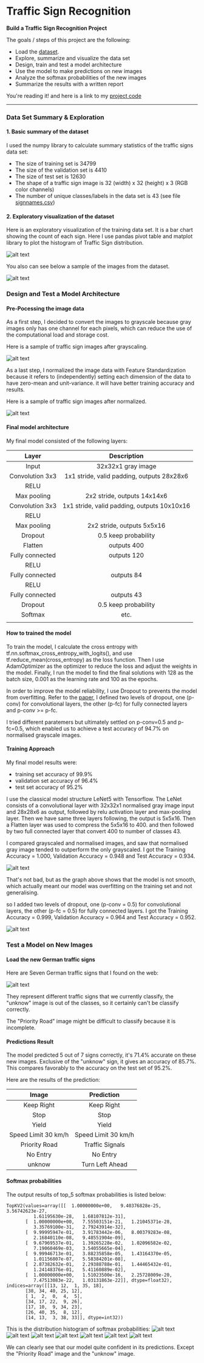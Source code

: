 # **Traffic Sign Recognition** 

**Build a Traffic Sign Recognition Project**

The goals / steps of this project are the following:
* Load the [dataset](https://s3-us-west-1.amazonaws.com/udacity-selfdrivingcar/traffic-signs-data.zip). 
* Explore, summarize and visualize the data set
* Design, train and test a model architecture
* Use the model to make predictions on new images
* Analyze the softmax probabilities of the new images
* Summarize the results with a written report

You're reading it! and here is a link to my [project code](https://github.com/jingr1/CarND-Traffic-Sign-Classifier-Project/blob/master/Traffic_Sign_Classifier.ipynb)

[//]: # (Image References)

[image1]: ./writeup/Histogram_of_Traffic_Sign_distribution.png "Visualization"
[image2]: ./writeup/image_samples.png "Visualization"
[image3]: ./writeup/grayscaled.png "grayscale"
[image4]: ./writeup/normalized.png "normalized"
[image5]: ./writeup/accuracy_normalized.png "accuracy_normalized"
[image6]: ./writeup/accuracy_dropout0.5.png "accuracy_dropout0.5"
[image7]: ./writeup/new_images.png "new_images"
[image8]: ./writeup/softmax_1.png "Traffic Sign"
[image9]: ./writeup/softmax_2.png "Traffic Sign"
[image10]: ./writeup/softmax_3.png "Traffic Sign"
[image11]: ./writeup/softmax_4.png "Traffic Sign"
[image12]: ./writeup/softmax_5.png "Traffic Sign"
[image13]: ./writeup/softmax_6.png "Traffic Sign"
[image14]: ./writeup/softmax_7.png "Traffic Sign"


---

### Data Set Summary & Exploration

#### 1. Basic summary of the dataset
I used the numpy library to calculate summary statistics of the traffic
signs data set:

* The size of training set is 34799
* The size of the validation set is 4410
* The size of test set is 12630
* The shape of a traffic sign image is 32 (width) x 32 (height) x 3 (RGB color channels)
* The number of unique classes/labels in the data set is 43 (see file [signnames.csv](./signnames.csv))

#### 2. Exploratory visualization of the dataset
Here is an exploratory visualization of the training data set. It is a bar chart showing the count of each sign. Here I use pandas pivot table and matplot library to plot the histogram of Traffic Sign distribution.

![alt text][image1]

You also can see below a sample of the images from the dataset.

![alt text][image2]


### Design and Test a Model Architecture

#### Pre-Pocessing the image data
As a first step, I decided to convert the images to grayscale because gray images only has one channel for each pixels, which can reduce the use of the computational load and storage cost.

Here is a sample of traffic sign images after grayscaling.

![alt text][image3]

As a last step, I normalized the image data with Feature Standardization because it refers to (independently) setting each dimension of the data to have zero-mean and unit-variance. it will have better training accuracy and results.

Here is a sample of traffic sign images after normalized.

![alt text][image4]

#### Final model architecture
My final model consisted of the following layers:

| Layer                 |     Description                               | 
|:---------------------:|:---------------------------------------------:| 
| Input                 | 32x32x1 gray image                            | 
| Convolution 3x3       | 1x1 stride, valid padding, outputs 28x28x6    |
| RELU                  |                                               |
| Max pooling           | 2x2 stride, outputs 14x14x6                   |
| Convolution 3x3       | 1x1 stride, valid padding, outputs 10x10x16   |
| RELU                  |                                               |
| Max pooling           | 2x2 stride, outputs 5x5x16                    |
| Dropout               | 0.5 keep probability                          |
| Flatten               | outputs 400                                   |
| Fully connected       | outputs 120                                   |
| RELU                  |                                               |
| Fully connected       | outputs 84                                    |
| RELU                  |                                               |
| Fully connected       | outputs 43                                    |
| Dropout               | 0.5 keep probability                          |
| Softmax               | etc.                                          |
|                       |                                               |

#### How to trained the model
To train the model, I calculate the cross entropy with tf.nn.softmax_cross_entropy_with_logits(), and use tf.reduce_mean(cross_entropy) as the loss function.
Then I use AdamOptimizer as the optimizer to reduce the loss and adjust the weights in the model.
Finally, I run the model to find the final solutions with 128 as the batch size, 0.001 as the learning rate and 100 as the epochs.

In order to improve the model reliability, I use Dropout to prevents the model from overfitting.
Refer to the [paper](http://jmlr.org/papers/volume15/srivastava14a/srivastava14a.pdf),
I defined two levels of dropout, one (p-conv) for convolutional layers, the other (p-fc) for fully connected layers and p-conv >= p-fc.

I tried different paratemers but ultimately settled on p-conv=0.5 and p-fc=0.5, which enabled us to achieve a test accuracy of 94.7% on normalised grayscale images.
#### Training Approach

My final model results were:
* training set accuracy of 99.9%
* validation set accuracy of 96.4% 
* test set accuracy of 95.2%

I use the classical model structure LeNet5 with Tensorflow. The LeNet consists of a convolutional layer with 32x32x1 normalised gray image input and 28x28x6 as output, followed by relu activation layer and max-pooling layer. Then we have same three layers following, the output is 5x5x16. Then a Flatten layer was used to compress the 5x5x16 to 400. and then followed by two full connected layer that convert 400 to number of classes 43. 

 I compared grayscaled and normalised images, and saw that normalised gray image tended to outperform the only grayscaled. I got the Training Accuracy = 1.000, Validation Accuracy = 0.948 and Test Accuracy = 0.934. 

 ![alt text][image5]

 That's not bad, but as the graph above shows that the model is not smooth, which actually meant our model was overfitting on the training set and not generalising.

so I added two levels of dropout, one (p-conv = 0.5) for convolutional layers, the other (p-fc = 0.5) for fully connected layers. I got the Training Accuracy = 0.999, Validation Accuracy = 0.964 and Test Accuracy = 0.952. 

 ![alt text][image6]

### Test a Model on New Images

#### Load the new German traffic signs
Here are Seven German traffic signs that I found on the web:

![alt text][image7]

They represent different traffic signs that we currently classify, the "unknow" image is out of the classes, so it certainly can't be classify correctly.

The "Priority Road" image might be difficult to classify because it is incomplete. 

#### Predictions Result

The model predicted 5 out of 7 signs correctly, it's 71.4% accurate on these new images.
Exclusive of the "unknow" sign, it gives an accuracy of 85.7%. This compares favorably to the accuracy on the test set of 95.2%.

Here are the results of the prediction:

| Image                 |     Prediction                                | 
|:---------------------:|:---------------------------------------------:| 
| Keep Right            | Keep Right                                    | 
| Stop                  | Stop                                          |
| Yield                 | Yield                                         |
| Speed Limit 30 km/h   | Speed Limit 30 km/h                           |
| Priority Road         | Traffic Signals                               |
| No Entry              | No Entry                                      |
| unknow                | Turn Left Ahead                               |

#### Softmax probabilities

The output results of top_5 softmax probabilities is listed below:

```
TopKV2(values=array([[  1.00000000e+00,   9.40376828e-25,   3.56742623e-27,
          1.61195630e-28,   1.68107812e-31],
       [  1.00000000e+00,   7.55503151e-21,   1.21045371e-28,
          3.35769100e-31,   2.79243914e-32],
       [  9.99995947e-01,   3.91783442e-06,   8.00379283e-08,
          2.16840110e-08,   9.48551904e-09],
       [  9.67969537e-01,   1.39265228e-02,   1.02096582e-02,
          7.19060469e-03,   3.54055665e-04],
       [  9.99946713e-01,   3.88235858e-05,   1.43164370e-05,
          1.01156807e-07,   5.58384201e-08],
       [  2.87382632e-01,   2.29388788e-01,   1.44465432e-01,
          1.24148376e-01,   5.41160889e-02],
       [  1.00000000e+00,   1.51023500e-16,   2.25728009e-20,
          7.47513083e-22,   1.03131863e-22]], dtype=float32), indices=array([[13, 12,  1, 35, 18],
       [38, 34, 40, 25, 12],
       [ 1,  2,  0,  4,  5],
       [34, 17, 22,  9, 26],
       [17, 10,  9, 34, 23],
       [26, 40, 35,  8, 12],
       [14, 13,  3, 38, 33]], dtype=int32))
```

This is the distribution histogram of softmax probabilities:
![alt text][image8] ![alt text][image9] ![alt text][image10] 
![alt text][image11] ![alt text][image12] ![alt text][image13] 
![alt text][image14]

We can clearly see that our model quite confident in its predictions. Except the "Priority Road" image and the "unknow" image.

